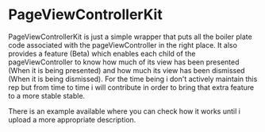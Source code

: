 # PageViewControllerKit

PageViewControllerKit is just a simple wrapper that puts all the boiler plate code associated with the pageViewController in the right place. It also provides a feature (Beta) which enables each child
of the pageViewController to know how much of its view has been presented (When it is being presented) and how much its view has been dismissed (When it is being dismissed).
For the time being i don't actively maintain this rep but from time to time i will contribute in order to bring that extra feature to a more stable stable.

There is an example available where you can check how it works until i upload a more appropriate description.
